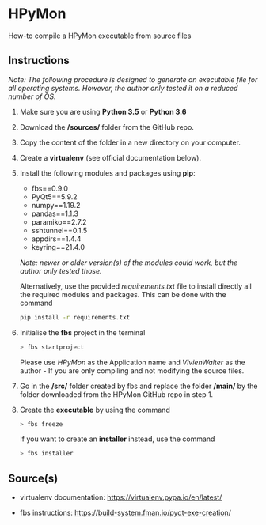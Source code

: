 # HPyMon

How-to compile a HPyMon executable from source files

## Instructions

*Note: The following procedure is designed to generate an executable file for all operating systems. However, the author only tested it on a reduced number of OS.*

1. Make sure you are using **Python 3.5** or **Python 3.6**

2. Download the **/sources/** folder from the GitHub repo.

3. Copy the content of the folder in a new directory on your computer.

4. Create a **virtualenv** (see official documentation below).

5. Install the following modules and packages using **pip**:

    * fbs==0.9.0
    * PyQt5==5.9.2
    * numpy==1.19.2
    * pandas==1.1.3
    * paramiko==2.7.2
    * sshtunnel==0.1.5
    * appdirs==1.4.4
    * keyring==21.4.0

    *Note: newer or older version(s) of the modules could work, but the author only tested those.*

    Alternatively, use the provided *requirements.txt* file to install directly all the required modules and packages. This can be done with the command

    ```bash
    pip install -r requirements.txt
    ```

6. Initialise the **fbs** project in the terminal

    ```bash
    > fbs startproject
    ```

    Please use *HPyMon* as the Application name and *VivienWalter* as the author - If you are only compiling and not modifying the source files.

7. Go in the **/src/** folder created by fbs and replace the folder **/main/** by the folder downloaded from the HPyMon GitHub repo in step 1.

8. Create the **executable** by using the command

    ```bash
    > fbs freeze
    ```

    If you want to create an **installer** instead, use the command

    ```bash
    > fbs installer
    ```

## Source(s)

- virtualenv documentation: https://virtualenv.pypa.io/en/latest/

- fbs instructions: https://build-system.fman.io/pyqt-exe-creation/
